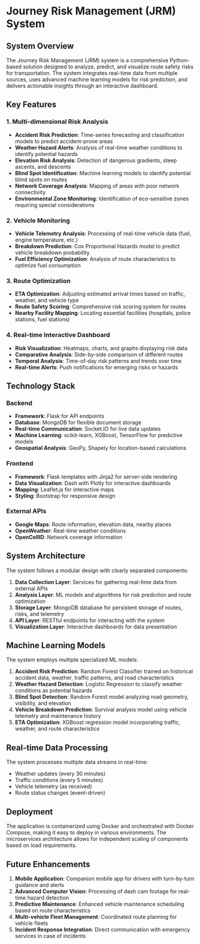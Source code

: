 # Journey Risk Management (JRM) System

## System Overview

The Journey Risk Management (JRM) system is a comprehensive Python-based solution designed to analyze, predict, and visualize route safety risks for transportation. The system integrates real-time data from multiple sources, uses advanced machine learning models for risk prediction, and delivers actionable insights through an interactive dashboard.

## Key Features

### 1. Multi-dimensional Risk Analysis
- **Accident Risk Prediction**: Time-series forecasting and classification models to predict accident-prone areas
- **Weather Hazard Alerts**: Analysis of real-time weather conditions to identify potential hazards
- **Elevation Risk Analysis**: Detection of dangerous gradients, steep ascents, and descents
- **Blind Spot Identification**: Machine learning models to identify potential blind spots on routes
- **Network Coverage Analysis**: Mapping of areas with poor network connectivity
- **Environmental Zone Monitoring**: Identification of eco-sensitive zones requiring special considerations

### 2. Vehicle Monitoring
- **Vehicle Telemetry Analysis**: Processing of real-time vehicle data (fuel, engine temperature, etc.)
- **Breakdown Prediction**: Cox Proportional Hazards model to predict vehicle breakdown probability
- **Fuel Efficiency Optimization**: Analysis of route characteristics to optimize fuel consumption

### 3. Route Optimization
- **ETA Optimization**: Adjusting estimated arrival times based on traffic, weather, and vehicle type
- **Route Safety Scoring**: Comprehensive risk scoring system for routes
- **Nearby Facility Mapping**: Locating essential facilities (hospitals, police stations, fuel stations)

### 4. Real-time Interactive Dashboard
- **Risk Visualization**: Heatmaps, charts, and graphs displaying risk data
- **Comparative Analysis**: Side-by-side comparison of different routes
- **Temporal Analysis**: Time-of-day risk patterns and trends over time
- **Real-time Alerts**: Push notifications for emerging risks or hazards

## Technology Stack

### Backend
- **Framework**: Flask for API endpoints
- **Database**: MongoDB for flexible document storage
- **Real-time Communication**: Socket.IO for live data updates
- **Machine Learning**: scikit-learn, XGBoost, TensorFlow for predictive models
- **Geospatial Analysis**: GeoPy, Shapely for location-based calculations

### Frontend
- **Framework**: Flask templates with Jinja2 for server-side rendering
- **Data Visualization**: Dash with Plotly for interactive dashboards
- **Mapping**: Leaflet.js for interactive maps
- **Styling**: Bootstrap for responsive design

### External APIs
- **Google Maps**: Route information, elevation data, nearby places
- **OpenWeather**: Real-time weather conditions
- **OpenCellID**: Network coverage information

## System Architecture

The system follows a modular design with clearly separated components:

1. **Data Collection Layer**: Services for gathering real-time data from external APIs
2. **Analysis Layer**: ML models and algorithms for risk prediction and route optimization
3. **Storage Layer**: MongoDB database for persistent storage of routes, risks, and telemetry
4. **API Layer**: RESTful endpoints for interacting with the system
5. **Visualization Layer**: Interactive dashboards for data presentation

## Machine Learning Models

The system employs multiple specialized ML models:

1. **Accident Risk Prediction**: Random Forest Classifier trained on historical accident data, weather, traffic patterns, and road characteristics
2. **Weather Hazard Detection**: Logistic Regression to classify weather conditions as potential hazards
3. **Blind Spot Detection**: Random Forest model analyzing road geometry, visibility, and elevation
4. **Vehicle Breakdown Prediction**: Survival analysis model using vehicle telemetry and maintenance history
5. **ETA Optimization**: XGBoost regression model incorporating traffic, weather, and route characteristics

## Real-time Data Processing

The system processes multiple data streams in real-time:
- Weather updates (every 30 minutes)
- Traffic conditions (every 5 minutes)
- Vehicle telemetry (as received)
- Route status changes (event-driven)

## Deployment

The application is containerized using Docker and orchestrated with Docker Compose, making it easy to deploy in various environments. The microservices architecture allows for independent scaling of components based on load requirements.

## Future Enhancements

1. **Mobile Application**: Companion mobile app for drivers with turn-by-turn guidance and alerts
2. **Advanced Computer Vision**: Processing of dash cam footage for real-time hazard detection
3. **Predictive Maintenance**: Enhanced vehicle maintenance scheduling based on route characteristics
4. **Multi-vehicle Fleet Management**: Coordinated route planning for vehicle fleets
5. **Incident Response Integration**: Direct communication with emergency services in case of incidents
